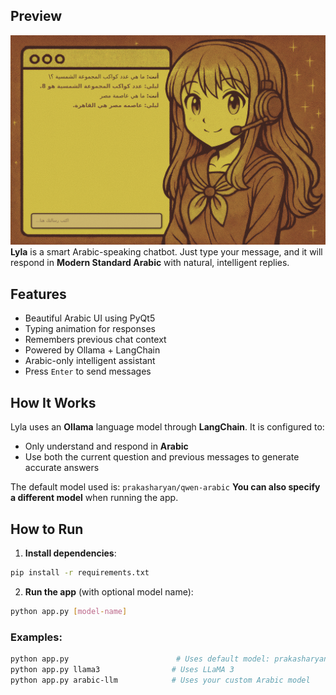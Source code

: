 ## Preview

![Preview](./preview.png)
**Lyla** is a smart Arabic-speaking chatbot. Just type your message, and it will respond in **Modern Standard Arabic** with natural, intelligent replies.

## Features

* Beautiful Arabic UI using PyQt5
* Typing animation for responses
* Remembers previous chat context
* Powered by Ollama + LangChain
* Arabic-only intelligent assistant
* Press `Enter` to send messages

## How It Works

Lyla uses an **Ollama** language model through **LangChain**. It is configured to:

* Only understand and respond in **Arabic**
* Use both the current question and previous messages to generate accurate answers

The default model used is: `prakasharyan/qwen-arabic`
**You can also specify a different model** when running the app.


## How to Run

1. **Install dependencies**:

```bash
pip install -r requirements.txt
```

2. **Run the app** (with optional model name):

```bash
python app.py [model-name]
```

### Examples:

```bash
python app.py                        # Uses default model: prakasharyan/qwen-arabic
python app.py llama3                # Uses LLaMA 3
python app.py arabic-llm            # Uses your custom Arabic model
```